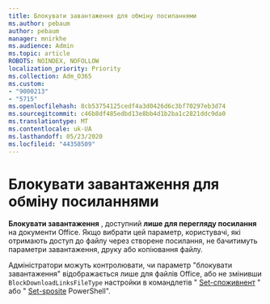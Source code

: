 ```yaml
---
title: Блокувати завантаження для обміну посиланнями
ms.author: pebaum
author: pebaum
manager: mnirkhe
ms.audience: Admin
ms.topic: article
ROBOTS: NOINDEX, NOFOLLOW
localization_priority: Priority
ms.collection: Adm_O365
ms.custom:
- "9000213"
- "5715"
ms.openlocfilehash: 8cb53754125cedf4a3d0426d6c3bf70297eb3d74
ms.sourcegitcommit: c46b8df485edbd13e8bb4d1b2ba1c2821ddc9da0
ms.translationtype: MT
ms.contentlocale: uk-UA
ms.lasthandoff: 05/23/2020
ms.locfileid: "44358509"
---
```

# <a name="block-download-on-sharing-links"></a>Блокувати завантаження для обміну посиланнями

**Блокувати завантаження** , доступний **лише для перегляду посилання** на документи Office. Якщо вибрати цей параметр, користувачі, які отримають доступ до файлу через створене посилання, не бачитимуть параметри завантаження, друку або копіювання файлу.

Адміністратори можуть контролювати, чи параметр "блокувати завантаження" відображається лише для файлів Office, або не змінивши `BlockDownloadLinksFileType` настройки в командлетів " [Set-споживнент](https://docs.microsoft.com/powershell/module/sharepoint-online/set-spotenant?view=sharepoint-ps) " або " [Set-sposite](https://docs.microsoft.com/powershell/module/sharepoint-online/set-sposite?view=sharepoint-ps) PowerShell".
